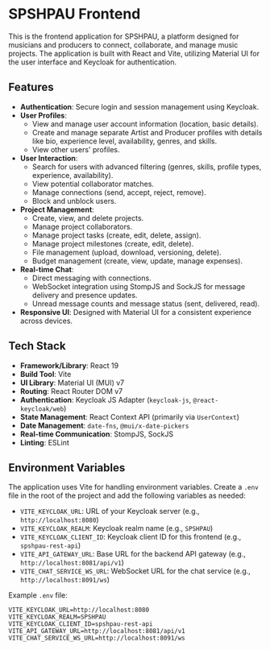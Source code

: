 # SPSHPAU Frontend

This is the frontend application for SPSHPAU, a platform designed for musicians and producers to connect, collaborate, and manage music projects. The application is built with React and Vite, utilizing Material UI for the user interface and Keycloak for authentication.

## Features

* **Authentication**: Secure login and session management using Keycloak.
* **User Profiles**:
    * View and manage user account information (location, basic details).
    * Create and manage separate Artist and Producer profiles with details like bio, experience level, availability, genres, and skills.
    * View other users' profiles.
* **User Interaction**:
    * Search for users with advanced filtering (genres, skills, profile types, experience, availability).
    * View potential collaborator matches.
    * Manage connections (send, accept, reject, remove).
    * Block and unblock users.
* **Project Management**:
    * Create, view, and delete projects.
    * Manage project collaborators.
    * Manage project tasks (create, edit, delete, assign).
    * Manage project milestones (create, edit, delete).
    * File management (upload, download, versioning, delete).
    * Budget management (create, view, update, manage expenses).
* **Real-time Chat**:
    * Direct messaging with connections.
    * WebSocket integration using StompJS and SockJS for message delivery and presence updates.
    * Unread message counts and message status (sent, delivered, read).
* **Responsive UI**: Designed with Material UI for a consistent experience across devices.

## Tech Stack

* **Framework/Library**: React 19
* **Build Tool**: Vite
* **UI Library**: Material UI (MUI) v7
* **Routing**: React Router DOM v7
* **Authentication**: Keycloak JS Adapter (`keycloak-js`, `@react-keycloak/web`)
* **State Management**: React Context API (primarily via `UserContext`)
* **Date Management**: `date-fns`, `@mui/x-date-pickers`
* **Real-time Communication**: StompJS, SockJS
* **Linting**: ESLint

## Environment Variables

The application uses Vite for handling environment variables. Create a `.env` file in the root of the project and add the following variables as needed:

* `VITE_KEYCLOAK_URL`: URL of your Keycloak server (e.g., `http://localhost:8080`)
* `VITE_KEYCLOAK_REALM`: Keycloak realm name (e.g., `SPSHPAU`)
* `VITE_KEYCLOAK_CLIENT_ID`: Keycloak client ID for this frontend (e.g., `spshpau-rest-api`)
* `VITE_API_GATEWAY_URL`: Base URL for the backend API gateway (e.g., `http://localhost:8081/api/v1`)
* `VITE_CHAT_SERVICE_WS_URL`: WebSocket URL for the chat service (e.g., `http://localhost:8091/ws`)

Example `.env` file:
```env
VITE_KEYCLOAK_URL=http://localhost:8080
VITE_KEYCLOAK_REALM=SPSHPAU
VITE_KEYCLOAK_CLIENT_ID=spshpau-rest-api
VITE_API_GATEWAY_URL=http://localhost:8081/api/v1
VITE_CHAT_SERVICE_WS_URL=http://localhost:8091/ws
